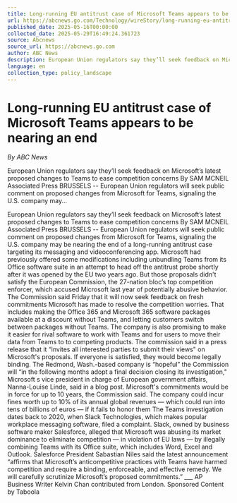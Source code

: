 ```yaml
---
title: Long-running EU antitrust case of Microsoft Teams appears to be nearing an end
url: https://abcnews.go.com/Technology/wireStory/long-running-eu-antitrust-case-microsoft-teams-appears-121868919
published_date: 2025-05-16T00:00:00
collected_date: 2025-05-29T16:49:24.361723
source: Abcnews
source_url: https://abcnews.go.com
author: ABC News
description: European Union regulators say they’ll seek feedback on Microsoft’s latest proposed changes to Teams to ease competition concerns By SAM MCNEIL Associated Press BRUSSELS -- European Union regulators will seek public comment on proposed changes from Microsoft for Teams, signaling the U.S. company may...
language: en
collection_type: policy_landscape
---
```


# Long-running EU antitrust case of Microsoft Teams appears to be nearing an end

*By ABC News*

European Union regulators say they’ll seek feedback on Microsoft’s latest proposed changes to Teams to ease competition concerns By SAM MCNEIL Associated Press BRUSSELS -- European Union regulators will seek public comment on proposed changes from Microsoft for Teams, signaling the U.S. company may...

European Union regulators say they’ll seek feedback on Microsoft’s latest proposed changes to Teams to ease competition concerns By SAM MCNEIL Associated Press BRUSSELS -- European Union regulators will seek public comment on proposed changes from Microsoft for Teams, signaling the U.S. company may be nearing the end of a long-running antitrust case targeting its messaging and videoconferencing app. Microsoft had previously offered some modifications including unbundling Teams from its Office software suite in an attempt to head off the antitrust probe shortly after it was opened by the EU two years ago. But those proposals didn't satisfy the European Commission, the 27-nation bloc’s top competition enforcer, which accused Microsoft last year of potentially abusive behavior. The Commission said Friday that it will now seek feedback on fresh commitments Microsoft has made to resolve the competition worries. That includes making the Office 365 and Microsoft 365 software packages available at a discount without Teams, and letting customers switch between packages without Teams. The company is also promising to make it easier for rival software to work with Teams and for users to move their data from Teams to to competing products. The commission said in a press release that it “invites all interested parties to submit their views" on Microsoft's proposals. If everyone is satisfied, they would become legally binding. The Redmond, Wash.-based company is “hopeful” the Commission will “in the following months adopt a final decision closing its investigation," Microsoft s vice president in charge of European government affairs, Nanna-Louise Linde, said in a blog post. Microsoft's commitments would be in force for up to 10 years, the Commission said. The company could incur fines worth up to 10% of its annual global revenues — which could run into tens of billions of euros — if it fails to honor them The Teams investigation dates back to 2020, when Slack Technologies, which makes popular workplace messaging software, filed a complaint. Slack, owned by business software maker Salesforce, alleged that Microsoft was abusing its market dominance to eliminate competition — in violation of EU laws — by illegally combining Teams with its Office suite, which includes Word, Excel and Outlook. Salesforce President Sabastian Niles said the latest announcement “affirms that Microsoft’s anticompetitive practices with Teams have harmed competition and require a binding, enforceable, and effective remedy. We will carefully scrutinize Microsoft’s proposed commitments.” ___ AP Business Writer Kelvin Chan contributed from London. Sponsored Content by Taboola